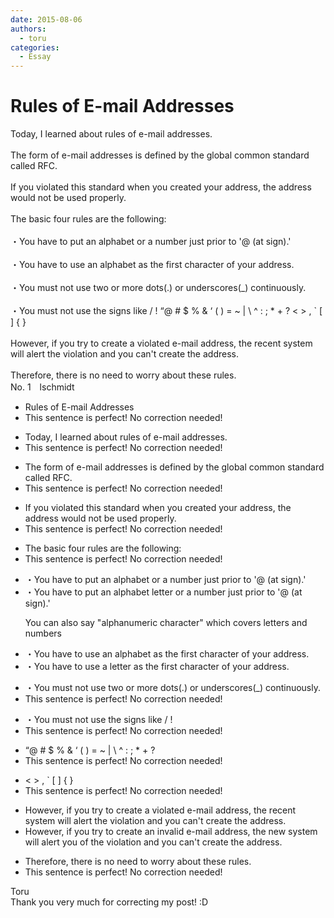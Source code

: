 ```yaml
---
date: 2015-08-06
authors:
  - toru
categories:
  - Essay
---
```


<h1 id="subject_show">Rules of E-mail Addresses</h1>
<div class="date" hidden>Aug 6, 2015 11:13</div>
<div id="post"><div id="body_show_ori">
Today, I learned about rules of e-mail addresses.<br/><br/>The form of e-mail addresses is defined by the global common standard called RFC.<br/><br/>If you violated this standard when you created your address, the address would not be used properly.<br/><br/>The basic four rules are the following:<br/><br/>・You have to put an alphabet or a number just prior to '@ (at sign).'<br/><br/>・You have to use an alphabet as the first character of your address.<br/><br/>・You must not use two or more dots(.) or underscores(_) continuously.<br/><br/>・You must not use the signs like / ! “@ # $ % &amp; ‘ ( ) = ~ | \ ^ : ; * + ? &lt; &gt; , ` [ ] { }<br/><br/>However, if you try to create a violated e-mail address, the recent system will alert the violation and you can't create the address.<br/><br/>Therefore, there is no need to worry about these rules.
</div></div>

<!-- more -->

<div id="block"><div class="first_name"> No. 1　<span class="just_name">lschmidt</span></div><div id="block2">
<ul class="correction_field">
<li class="incorrect">Rules of E-mail Addresses</li>
<li class="corrected perfect">This sentence is perfect! No correction needed!</li>
</ul>
<ul class="correction_field">
<li class="incorrect">Today, I learned about rules of e-mail addresses.</li>
<li class="corrected perfect">This sentence is perfect! No correction needed!</li>
</ul>
<ul class="correction_field">
<li class="incorrect">The form of e-mail addresses is defined by the global common standard called RFC.</li>
<li class="corrected perfect">This sentence is perfect! No correction needed!</li>
</ul>
<ul class="correction_field">
<li class="incorrect">If you violated this standard when you created your address, the address would not be used properly.</li>
<li class="corrected perfect">This sentence is perfect! No correction needed!</li>
</ul>
<ul class="correction_field">
<li class="incorrect">The basic four rules are the following:</li>
<li class="corrected perfect">This sentence is perfect! No correction needed!</li>
</ul>
<ul class="correction_field">
<li class="incorrect">・You have to put an alphabet or a number just prior to '@ (at sign).'</li>
<li class="corrected correct">
・You have to put an <span class="sline">alphabet</span> <span class="f_red">letter </span>or a number just prior to '@ (at sign).'
<p class="correction_comment">You can also say "alphanumeric character" which covers letters and numbers</p>
</li>
</ul>
<ul class="correction_field">
<li class="incorrect">・You have to use an alphabet as the first character of your address.</li>
<li class="corrected correct">
・You have to use a <span class="f_red">letter</span> as the first character of your address.
</li>
</ul>
<ul class="correction_field">
<li class="incorrect">・You must not use two or more dots(.) or underscores(_) continuously.</li>
<li class="corrected perfect">This sentence is perfect! No correction needed!</li>
</ul>
<ul class="correction_field">
<li class="incorrect">・You must not use the signs like / !</li>
<li class="corrected perfect">This sentence is perfect! No correction needed!</li>
</ul>
<ul class="correction_field">
<li class="incorrect">“@ # $ % &amp; ‘ ( ) = ~ | \ ^ : ; * + ?</li>
<li class="corrected perfect">This sentence is perfect! No correction needed!</li>
</ul>
<ul class="correction_field">
<li class="incorrect">&lt; &gt; , ` [ ] { }</li>
<li class="corrected perfect">This sentence is perfect! No correction needed!</li>
</ul>
<ul class="correction_field">
<li class="incorrect">However, if you try to create a violated e-mail address, the recent system will alert the violation and you can't create the address.</li>
<li class="corrected correct">
However, if you try to create an <span class="f_red">invalid</span> e-mail address, the <span class="f_red">new</span> system will alert <span class="f_red">you of</span> the violation and you can't create the address.
</li>
</ul>
<ul class="correction_field">
<li class="incorrect">Therefore, there is no need to worry about these rules.</li>
<li class="corrected perfect">This sentence is perfect! No correction needed!</li>
</ul>
</div><div class="name"><span class="just_name">Toru</span><br>
Thank you very much for correcting my post! :D
</div>
</div>
